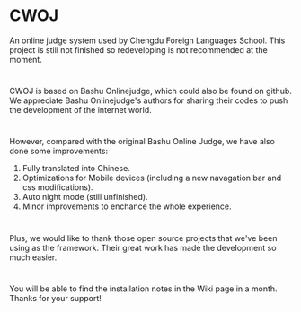 # CWOJ
An online judge system used by Chengdu Foreign Languages School.
This project is still not finished so redeveloping is not recommended at the moment.
#
CWOJ is based on Bashu Onlinejudge, which could also be found on github. We appreciate Bashu Onlinejudge's authors for sharing their codes to push the development of the internet world.
#
However, compared with the original Bashu Online Judge, we have also done some improvements:
1. Fully translated into Chinese.
2. Optimizations for Mobile devices (including a new navagation bar and css modifications).
3. Auto night mode (still unfinished).
4. Minor improvements to enchance the whole experience.
#
Plus, we would like to thank those open source projects that we've been using as the framework. Their great work has made the development so much easier.
#
You will be able to find the installation notes in the Wiki page in a month. Thanks for your support!

